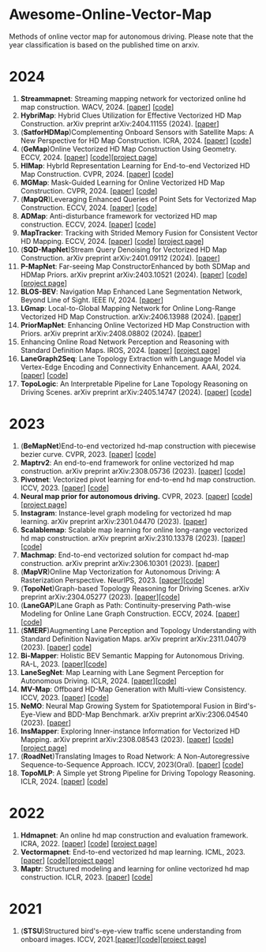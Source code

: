 # Awesome-Online-Vector-Map
Methods of online vector map for autonomous driving. Please note that the year classification is based on the published time on arxiv.
# 2024
1. **Streammapnet**: Streaming mapping network for vectorized online hd map construction. WACV, 2024. [[paper](https://arxiv.org/pdf/2308.12570)] [[code](https://github.com/yuantianyuan01/StreamMapNet)]
2. **HybriMap**: Hybrid Clues Utilization for Effective Vectorized HD Map Construction. arXiv preprint arXiv:2404.11155 (2024). [[paper](https://arxiv.org/pdf/2404.11155)]
3. (**SatforHDMap**)Complementing Onboard Sensors with Satellite Maps: A New Perspective for HD Map Construction. ICRA, 2024. [[paper](https://arxiv.org/pdf/2308.15427)] [[code](https://github.com/xjtu-cs-gao/SatforHDMap)]
4. (**GeMap**)Online Vectorized HD Map Construction Using Geometry. ECCV, 2024. [[paper](https://arxiv.org/pdf/2312.03341)] [[code](https://github.com/cnzzx/GeMap)][[project page](https://invictus717.github.io/GeMap/)]
5. **HIMap**: HybrId Representation Learning for End-to-end Vectorized HD Map Construction. CVPR, 2024. [[paper](https://arxiv.org/pdf/2403.08639)] [[code](https://github.com/BritaryZhou/HIMap)]
6. **MGMap**: Mask-Guided Learning for Online Vectorized HD Map Construction. CVPR, 2024. [[paper](https://arxiv.org/pdf/2404.00876)] [[code](https://github.com/xiaolul2/MGMap)]
7. (**MapQR**)Leveraging Enhanced Queries of Point Sets for Vectorized Map Construction. ECCV, 2024. [[paper](https://arxiv.org/pdf/2402.17430)] [[code](https://github.com/HXMap/MapQR)]
8. **ADMap**: Anti-disturbance framework for vectorized HD map construction. ECCV, 2024. [[paper](https://arxiv.org/pdf/2401.13172)] [[code](https://github.com/hht1996ok/ADMap)]
9. **MapTracker**: Tracking with Strided Memory Fusion for Consistent Vector HD Mapping. ECCV, 2024. [[paper](https://arxiv.org/pdf/2403.15951)] [[code](https://github.com/woodfrog/maptracker)] [[project page](https://map-tracker.github.io/)]
10. (**SQD-MapNet**)Stream Query Denoising for Vectorized HD Map Construction. arXiv preprint arXiv:2401.09112 (2024). [[paper](https://arxiv.org/pdf/2401.09112)]
11. **P-MapNet**: Far-seeing Map ConstructorEnhanced by both SDMap and HDMap Priors. arXiv preprint arXiv:2403.10521 (2024). [[paper](https://arxiv.org/pdf/2403.10521)] [[code](https://github.com/jike5/P-MapNet)] [[project page](https://jike5.github.io/P-MapNet/)]
12. **BLOS-BEV**: Navigation Map Enhanced Lane Segmentation Network, Beyond Line of Sight. IEEE IV, 2024. [[paper](https://arxiv.org/abs/2407.08526)]
13. **LGmap**: Local-to-Global Mapping Network for Online Long-Range Vectorized HD Map Construction. arXiv:2406.13988 (2024). [[paper](https://arxiv.org/pdf/2406.13988)]
14. **PriorMapNet**: Enhancing Online Vectorized HD Map Construction with Priors. arXiv preprint arXiv:2408.08802 (2024). [[paper](https://www.arxiv.org/pdf/2408.08802)]
15. Enhancing Online Road Network Perception and Reasoning with Standard Definition Maps. IROS, 2024. [[paper](https://www.arxiv.org/pdf/2408.01471)] [[project page](https://henryzhangzhy.github.io/sdhdmap/)]
16. **LaneGraph2Seq**: Lane Topology Extraction with Language Model via Vertex-Edge Encoding and Connectivity Enhancement. AAAI, 2024. [[paper](https://arxiv.org/pdf/2401.17609)] [[code](https://github.com/fudan-zvg/RoadNet)]
17. **TopoLogic**: An Interpretable Pipeline for Lane Topology Reasoning on Driving Scenes. arXiv preprint arXiv:2405.14747 (2024). [[paper](https://arxiv.org/pdf/2405.14747)] [[code](https://github.com/Franpin/TopoLogic)]
# 2023
1. (**BeMapNet**)End-to-end vectorized hd-map construction with piecewise bezier curve. CVPR, 2023. [[paper](https://arxiv.org/abs/2306.09700)] [[code](https://github.com/er-muyue/BeMapNet)]
2. **Maptrv2**: An end-to-end framework for online vectorized hd map construction. arXiv preprint arXiv:2308.05736 (2023). [[paper](https://arxiv.org/pdf/2308.05736)] [[code](https://github.com/hustvl/MapTR/tree/maptrv2?tab=readme-ov-file)]
3. **Pivotnet**: Vectorized pivot learning for end-to-end hd map construction. ICCV, 2023. [[paper](https://arxiv.org/pdf/2308.16477)] [[code](https://github.com/wenjie710/PivotNet)]
4. **Neural map prior for autonomous driving.** CVPR, 2023. [[paper](https://arxiv.org/pdf/2304.08481)] [[code](https://github.com/Tsinghua-MARS-Lab/neural_map_prior)] [[project page](https://tsinghua-mars-lab.github.io/neural_map_prior/)]
5. **Instagram**: Instance-level graph modeling for vectorized hd map learning. arXiv preprint arXiv:2301.04470 (2023). [[paper](https://arxiv.org/pdf/2301.04470)]
6. **Scalablemap**: Scalable map learning for online long-range vectorized hd map construction. arXiv preprint arXiv:2310.13378 (2023). [[paper](https://arxiv.org/pdf/2310.13378)][[code](https://github.com/jingy1yu/ScalableMap)]
7. **Machmap**: End-to-end vectorized solution for compact hd-map construction. arXiv preprint arXiv:2306.10301 (2023). [[paper](https://arxiv.org/pdf/2306.10301)]
8. (**MapVR**)Online Map Vectorization for Autonomous Driving: A Rasterization Perspective. NeurIPS, 2023. [[paper](https://proceedings.neurips.cc/paper_files/paper/2023/file/654f61ecd998c9095d30d42c03b832aa-Paper-Conference.pdf)][[code](https://github.com/ZhangGongjie/MapVR)]
9. (**TopoNet**)Graph-based Topology Reasoning for Driving Scenes. arXiv preprint arXiv:2304.05277 (2023). [[paper](https://arxiv.org/pdf/2304.05277)][[code](https://github.com/OpenDriveLab/TopoNet)]
10. (**LaneGAP**)Lane Graph as Path: Continuity-preserving Path-wise Modeling for Online Lane Graph Construction. ECCV, 2024. [[paper](https://arxiv.org/pdf/2303.08815)][[code](https://github.com/hustvl/LaneGAP)]
11. (**SMERF**)Augmenting Lane Perception and Topology Understanding with Standard Definition Navigation Maps. arXiv preprint arXiv:2311.04079 (2023). [[paper](https://arxiv.org/pdf/2311.04079v1)] [code](https://github.com/NVlabs/SMERF)]
12. **Bi-Mapper**: Holistic BEV Semantic Mapping for Autonomous Driving. RA-L, 2023. [[paper](https://arxiv.org/pdf/2305.04205)][[code](https://github.com/lynn-yu/Bi-Mapper)]
13. **LaneSegNet**: Map Learning with Lane Segment Perception for Autonomous Driving. ICLR, 2024. [[paper](https://arxiv.org/pdf/2312.16108)][[code](https://github.com/OpenDriveLab/LaneSegNet)]
14. **MV-Map**: Offboard HD-Map Generation with Multi-view Consistency. ICCV, 2023. [[paper](https://arxiv.org/pdf/2305.08851)] [[code](https://github.com/ZiYang-xie/MV-Map)]
15. **NeMO**: Neural Map Growing System for Spatiotemporal Fusion in Bird's-Eye-View and BDD-Map Benchmark. arXiv preprint arXiv:2306.04540 (2023). [[paper](https://arxiv.org/pdf/2306.04540)]
16. **InsMapper**: Exploring Inner-instance Information for Vectorized HD Mapping. arXiv preprint arXiv:2308.08543 (2023). [[paper](https://arxiv.org/pdf/2308.08543)] [[code](https://github.com/TonyXuQAQ/InsMapper)] [[project page](https://tonyxuqaq.github.io/InsMapper/)]
17. (**RoadNet**)Translating Images to Road Network: A Non-Autoregressive Sequence-to-Sequence Approach. ICCV, 2023(Oral). [[paper](https://arxiv.org/pdf/2402.08207)] [[code](https://github.com/fudan-zvg/RoadNet)]
18. **TopoMLP**: A Simple yet Strong Pipeline for Driving Topology Reasoning. ICLR, 2024. [[paper](https://arxiv.org/pdf/2310.06753)] [[code](https://github.com/wudongming97/TopoMLP)]
# 2022
1. **Hdmapnet**: An online hd map construction and evaluation framework. ICRA, 2022. [[paper](https://arxiv.org/pdf/2107.06307)] [[code](https://github.com/Tsinghua-MARS-Lab/HDMapNet)] [[project page](https://tsinghua-mars-lab.github.io/HDMapNet/)] 
2. **Vectormapnet**: End-to-end vectorized hd map learning. ICML, 2023. [[paper](https://arxiv.org/pdf/2206.08920)] [[code](https://github.com/Mrmoore98/VectorMapNet_code)][[project page](https://tsinghua-mars-lab.github.io/vectormapnet/)]
3. **Maptr**: Structured modeling and learning for online vectorized hd map construction. ICLR, 2023. [[paper](https://arxiv.org/abs/2208.14437)] [[code](https://github.com/hustvl/MapTR?tab=readme-ov-file)]

# 2021
1. (**STSU**)Structured bird's-eye-view traffic scene understanding from onboard images. ICCV, 2021.[[paper](https://arxiv.org/pdf/2110.01997)][[code](https://github.com/ybarancan/STSU)][[project page](https://patrick-llgc.github.io/Learning-Deep-Learning/paper_notes/stsu.html)]
